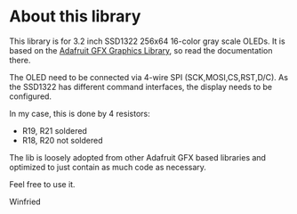 # About this library

This library is for 3.2 inch SSD1322 256x64 16-color gray scale OLEDs.
It is based on the [Adafruit GFX Graphics Library](https://learn.adafruit.com/adafruit-gfx-graphics-library/overview), so read the documentation there.

The OLED need to be connected via 4-wire SPI (SCK,MOSI,CS,RST,D/C).
As the SSD1322 has different command interfaces, the display needs to be configured.

In my case, this is done by 4 resistors:
- R19, R21 soldered
- R18, R20 not soldered

The lib is loosely adopted from other Adafruit GFX based libraries and optimized to just contain as much code as necessary.

Feel free to use it.

Winfried
